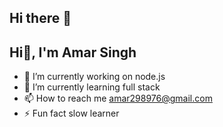 ## Hi there 👋

<h2>Hi👋, I'm Amar Singh</h2>
<!--
**amarsingh789/amarsingh789** is a ✨ _special_ ✨ repository because its `README.md` (this file) appears on your GitHub profile.
-->
<!-- Here are some ideas to get you started: -->

- 🔭 I’m currently working on node.js
- 🌱 I’m currently learning full stack
- 📫 How to reach me amar298976@gmail.com
- ⚡ Fun fact slow learner
  
